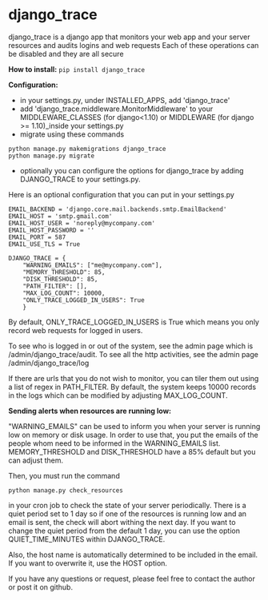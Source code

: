 django_trace
==========

django_trace is a django app that monitors your web app and your server resources and audits logins and web requests
Each of these operations can be disabled and they are all secure

**How to install:**
`pip install django_trace`

**Configuration:**
- in your settings.py, under INSTALLED_APPS, add 'django_trace'
- add 'django_trace.middleware.MonitorMiddleware' to your MIDDLEWARE_CLASSES (for django<1.10) or MIDDLEWARE (for django >= 1.10)_inside your settings.py
- migrate using these commands
```
python manage.py makemigrations django_trace
python manage.py migrate
```
- optionally you can configure the options for django_trace by adding DJANGO_TRACE to your settings.py.

Here is an optional configuration that you can put in your settings.py
```
EMAIL_BACKEND = 'django.core.mail.backends.smtp.EmailBackend'
EMAIL_HOST = 'smtp.gmail.com'
EMAIL_HOST_USER = 'noreply@mycompany.com'
EMAIL_HOST_PASSWORD = ''
EMAIL_PORT = 587
EMAIL_USE_TLS = True

DJANGO_TRACE = {
    "WARNING_EMAILS": ["me@mycompany.com"],
    "MEMORY_THRESHOLD": 85,
    "DISK_THRESHOLD": 85,
    "PATH_FILTER": [],
    "MAX_LOG_COUNT": 10000,
    "ONLY_TRACE_LOGGED_IN_USERS": True
    }
```

By default, ONLY_TRACE_LOGGED_IN_USERS is True which means you only record web requests for logged in users.

To see who is logged in or out of the system, see the admin page which is /admin/django_trace/audit.
To see all the http activities, see the admin page /admin/django_trace/log

If there are urls that you do not wish to monitor, you can tiler them out using a list of regex in PATH_FILTER.
By default, the system keeps 10000 records in the logs which can be modified by adjusting MAX_LOG_COUNT.

**Sending alerts when resources are running low:**

"WARNING_EMAILS" can be used to inform you when your server is running low on memory or disk usage. In order to use that, you put the emails of the people whom need to be informed in the WARNING_EMAILS list.
MEMORY_THRESHOLD and DISK_THRESHOLD have a 85% default but you can adjust them.

Then, you must run the command
```
python manage.py check_resources
```
in your cron job to check the state of your server periodically.
There is a quiet period set to 1 day so if one of the resources is running low and an email is sent, the check will abort withing the next day. If you want to change the quiet period from the default 1 day, you can use the option QUIET_TIME_MINUTES within DJANGO_TRACE.

Also, the host name is automatically determined to be included in the email. If you want to overwrite it, use the HOST option.

If you have any questions or request, please feel free to contact the author or post it on github.

